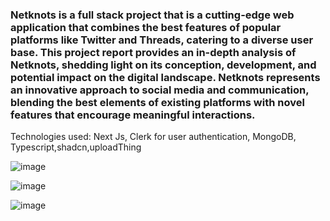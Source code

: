 <h3> Netknots is a full stack project that is a cutting-edge web application that combines the best features of popular platforms like Twitter and Threads, catering to a diverse user base. This project report provides an in-depth analysis of Netknots, shedding light on its conception, development, and potential impact on the digital landscape. Netknots represents an innovative approach to social media and communication, blending the best elements of existing platforms with novel features that encourage meaningful interactions. </h3>

Technologies used: Next Js, Clerk for user authentication, MongoDB, Typescript,shadcn,uploadThing

![image](https://github.com/diksh04/NetKnots/assets/84238934/ea8a58fb-c513-4974-b6d9-767b2a09af3e)

![image](https://github.com/diksh04/NetKnots/assets/84238934/5017918e-2638-40a7-a921-b41e1392a62a)

![image](https://github.com/diksh04/NetKnots/assets/84238934/d8acdbe9-e4c7-4f3b-b5a9-dfedaba2a780)
